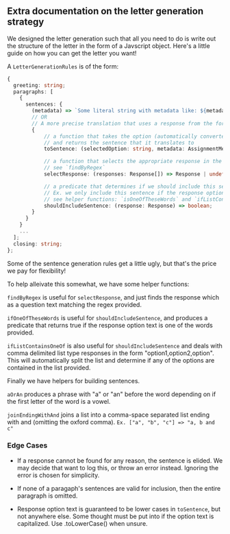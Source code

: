 ## Extra documentation on the letter generation strategy

We designed the letter generation such that all you need to do is write out the structure of the letter in the form of a Javscript object. Here's a little guide on how you can get the letter you want!

A `LetterGenerationRules` is of the form:

```ts
{
  greeting: string;
  paragraphs: [
    {
      sentences: {
        (metadata) => `Some literal string with metadata like: ${metadata.reviewer.email} sprinkled in!`,
        // OR
        // A more precise translation that uses a response from the form (this is far more common)
        {
            // a function that takes the option (automatically converted to lowercase),
            // and returns the sentence that it translates to
            toSentence: (selectedOption: string, metadata: AssignmentMetaData) => string

            // a function that selects the appropriate response in the form that corresponds with this sentence
            // see `findByRegex`
            selectResponse: (responses: Response[]) => Response | undefined;

            // a predicate that determines if we should include this sentence
            // Ex. we only include this sentence if the response option text was "Always" or "Almost Always"
            // see helper functions: `isOneOfTheseWords` and `ifListContainsAtLeastOneOf`
            shouldIncludeSentence: (response: Response) => boolean;
        }
      }
    }
    ...
  ];
  closing: string;
};
```

Some of the sentence generation rules get a little ugly, but that's the price we pay for flexibility!

To help alleivate this somewhat, we have some helper functions:

`findByRegex` is useful for `selectResponse`, and just finds the response which as a question text matching the regex provided.

`ifOneOfTheseWords` is useful for `shouldIncludeSentence`, and produces a predicate that returns true if the response option text is one of the words provided.

`ifListContainsOneOf` is also useful for `shouldIncludeSentence` and deals with comma delimited list type responses in the form "option1,option2,option". This will automatically split the list and determine if any of the options are contained in the list provided.

Finally we have helpers for building sentences.

`aOrAn` produces a phrase with "a" or "an" before the word depending on if the first letter of the word is a vowel.

`joinEndingWithAnd` joins a list into a comma-space separated list ending with and (omitting the oxford comma).
`Ex. ["a", "b", "c"] => "a, b and c"`

### Edge Cases

- If a response cannot be found for any reason, the sentence is elided. We may decide that want to log this, or throw an error instead. Ignoring the error is chosen for simplicity.

- If none of a paragaph's sentences are valid for inclusion, then the entire paragraph is omitted.

- Response option text is guaranteed to be lower cases in `toSentence`, but not anywhere else. Some thought must be put into if the option text is capitalized. Use .toLowerCase() when unsure.
